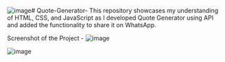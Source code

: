 ![image](https://github.com/user-attachments/assets/ea1e8133-303d-4ea6-9214-de5f8dd72987)# Quote-Generator-
This repository showcases my understanding of HTML, CSS, and JavaScript as I developed Quote Generator using API and added the functionality to share it on WhatsApp. 

Screenshot of the Project - 
![image](https://github.com/user-attachments/assets/8f41beaf-0130-431b-967f-671e9c0d4630)

![image](https://github.com/user-attachments/assets/059cc47e-5689-46fd-99c3-bb21d0a50ee5)
